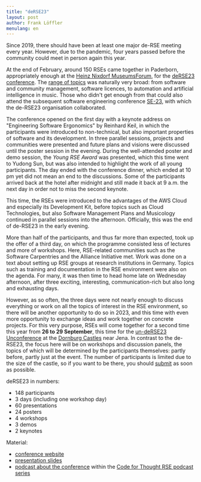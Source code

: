 ```yaml
---
title: "deRSE23"
layout: post
author: Frank Löffler
menulang: en
---
```


Since 2019, there should have been at least one major de-RSE meeting every year.
However, due to the pandemic, four years passed before the community could meet in person again this year.

At the end of February, around 150 RSEs came together in Paderborn, appropriately enough at the [Heinz Nixdorf MuseumsForum](https://www.hnf.de/home.html), for the [deRSE23 conference](https://de-rse23.sciencesconf.org/).
The [range of topics](https://de-rse23.sciencesconf.org/program/graphic) was naturally very broad: from software and community management, software licences, to automation and artificial intelligence in music.
Those who didn't get enough from that could also attend the subsequent software engineering conference [SE-23](https://se-2023.gi.de/), with which the de-RSE23 organisation collaborated.

The conference opened on the first day with a keynote address on "Engineering Software Ergonomics" by Reinhard Keil, in which the participants were introduced to non-technical, but also important properties of software and its development.
In three parallel sessions, projects and communities were presented and future plans and visions were discussed until the poster session in the evening.
During the well-attended poster and demo session, the _Young RSE Award_ was presented, which this time went to Yudong Sun, but was also intended to highlight the work of all young participants.
The day ended with the conference dinner, which ended at 10 pm yet did not mean an end to the discussions.
Some of the participants arrived back at the hotel after midnight and still made it back at 9 a.m. the next day in order not to miss the second keynote.

This time, the RSEs were introduced to the advantages of the AWS Cloud and especially its Development Kit, before topics such as Cloud Technologies, but also Software Management Plans and Musicology continued in parallel sessions into the afternoon.
Officially, this was the end of de-RSE23 in the early evening.

More than half of the participants, and thus far more than expected, took up the offer of a third day, on which the programme consisted less of lectures and more of workshops.
Here, RSE-related communities such as the Software Carpentries and the Alliance Initiative met.
Work was done on a text about setting up RSE groups at research institutions in Germany.
Topics such as training and documentation in the RSE environment were also on the agenda.
For many, it was then time to head home late on Wednesday afternoon, after three exciting, interesting, communication-rich but also long and exhausting days.

However, as so often, the three days were not nearly enough to discuss everything or work on all the topics of interest in the RSE environment, so there will be another opportunity to do so in 2023, and this time with even more opportunity to exchange ideas and work together on concrete projects.
For this very purpose, RSEs will come together for a second time this year from **26 to 29 September**, this time for the [un-deRSE23 Unconference](https://un-derse23.sciencesconf.org/index) at the [Dornburg Castles](https://www.thueringerschloesser.de/objekt/dornburg/) near Jena.
In contrast to the de-RSE23, the focus here will be on workshops and discussion panels, the topics of which will be determined by the participants themselves: partly before, partly just at the event.
The number of participants is limited due to the size of the castle, so if you want to be there, you should [submit](https://un-derse23.sciencesconf.org/index) as soon as possible.

deRSE23 in numbers:

- 148 participants
- 3 days (including one workshop day)
- 60 presentations
- 24 posters
- 4 workshops
- 3 demos
- 2 keynotes

Material:

- [conference website](https://de-rse23.sciencesconf.org/)
- [presentation slides](https://zenodo.org/communities/derse23/)
- [podcast about the conference](https://codeforthought.buzzsprout.com/1326658/12418842-en-conference-german-rse-conference-2023) within the [Code for Thought RSE podcast series](https://www.patreon.com/codeforthought)
